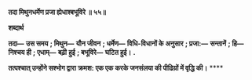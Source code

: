 **तदा मिथुनधर्मेण प्रजा ह्येधाश्बभूविरे ॥ ५५॥** 

**शब्दार्थ** 

**तदा—** **उस समय** **; मिथुन—** **यौन जीवन** **; धर्मेण—** **विधि-विधानों के अनुसार** **; प्रजा:—** **सन्तानें** **; हि—** **निश्चय ही** **; एधाम्—** **बढ़ी** **हुई** **; बभूविरे—** **घटित हुई।** **.** 

**तत्पश्चात् उन्होंने सश्भोग द्वारा क्रमश: एक एक करके जनसंलया की पीढिय़ों में वृद्धि की।** **** 